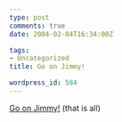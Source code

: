 ```yaml
---
type: post
comments: true
date: 2004-02-04T16:34:00Z

tags:
- Uncategorized
title: Go on Jimmy!

wordpress_id: 584
---
```


[Go on Jimmy!](http://news.bbc.co.uk/sport1/hi/other_sports/snooker/3458745.stm) (that is all)
